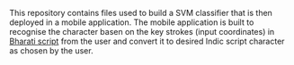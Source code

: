 This repository contains files used to build a SVM classifier that is then deployed in a mobile application. The mobile application is built to recognise the character basen on the key strokes (input coordinates) in <a href="www.bharatiscript.com">Bharati script</a> from the user and convert it to desired Indic script character as chosen by the user.